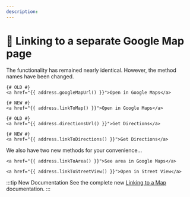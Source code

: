 ```yaml
---
description:
---
```


# 🔧 Linking to a separate Google Map page

<update-message/>

The functionality has remained nearly identical. However, the method names have been changed.

```twig
{# OLD #}
<a href="{{ address.googleMapUrl() }}">Open in Google Maps</a>

{# NEW #}
<a href="{{ address.linkToMap() }}">Open in Google Maps</a>
```

```twig
{# OLD #}
<a href="{{ address.directionsUrl() }}">Get Directions</a>

{# NEW #}
<a href="{{ address.linkToDirections() }}">Get Directions</a>
```

We also have two new methods for your convenience...

```twig
<a href="{{ address.linkToArea() }}">See area in Google Maps</a>

<a href="{{ address.linkToStreetView() }}">Open in Street View</a>
```

:::tip New Documentation
See the complete new [Linking to a Map](/guides/linking-to-a-map/) documentation.
:::

